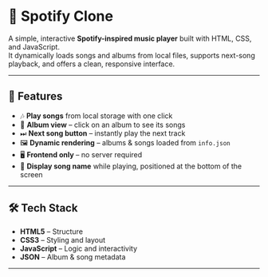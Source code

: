 # 🎵 Spotify Clone

A simple, interactive **Spotify-inspired music player** built with HTML, CSS, and JavaScript.  
It dynamically loads songs and albums from local files, supports next-song playback, and offers a clean, responsive interface.

---

## 🚀 Features

- 🎶 **Play songs** from local storage with one click
- 📂 **Album view** – click on an album to see its songs
- ⏭ **Next song button** – instantly play the next track
- 🖼 **Dynamic rendering** – albums & songs loaded from `info.json`
- 🖥 **Frontend only** – no server required
- 📜 **Display song name** while playing, positioned at the bottom of the screen

---

## 🛠 Tech Stack

- **HTML5** – Structure  
- **CSS3** – Styling and layout  
- **JavaScript** – Logic and interactivity  
- **JSON** – Album & song metadata

---
